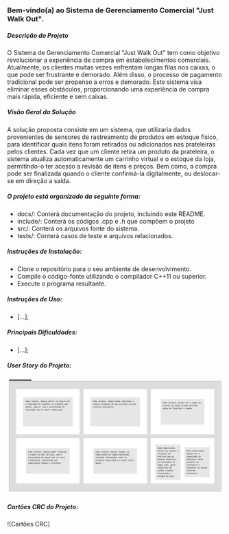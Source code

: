 ### Bem-vindo(a) ao Sistema de Gerenciamento Comercial "Just Walk Out".

##### Descrição do Projeto
O Sistema de Gerenciamento Comercial "Just Walk Out" tem como objetivo revolucionar a experiência de compra em estabelecimentos comerciais. Atualmente, os clientes muitas vezes enfrentam longas filas nos caixas, o que pode ser frustrante e demorado. Além disso, o processo de pagamento tradicional pode ser propenso a erros e demorado. Este sistema visa eliminar esses obstáculos, proporcionando uma experiência de compra mais rápida, eficiente e sem caixas.

##### Visão Geral da Solução
A solução proposta consiste em um sistema, que utilizaria dados provenientes de sensores de rastreamento de produtos em estoque físico, para identificar quais itens foram retirados ou adicionados nas prateleiras pelos clientes. Cada vez que um cliente retira um produto da prateleira, o sistema atualiza automaticamente um carrinho virtual e o estoque da loja, permitindo-o ter acesso a revisão de itens e preços. Bem como, a compra pode ser finalizada quando o cliente confirmá-la digitalmente, ou deslocar-se em direção a saída.

##### O projeto está organizado da seguinte forma:
- docs/: Conterá documentação do projeto, incluindo este README.
- include/: Conterá os códigos .cpp e .h que compõem o projeto
- src/: Conterá os arquivos fonte do sistema.
- tests/: Conterá casos de teste e arquivos relacionados.

##### Instruções de Instalação:
- Clone o repositório para o seu ambiente de desenvolvimento.
- Compile o código-fonte utilizando o compilador C++11 ou superior.
- Execute o programa resultante.

##### Instruções de Uso:
- [...];
##### Principais Dificuldades:
- [...];

##### User Story do Projeto:
![User Story](https://github.com/caiocaracas/JustWalkOut/blob/main/doc/User%20Story.png?raw=true)

##### Cartões CRC do Projeto:
![Cartões CRC]
